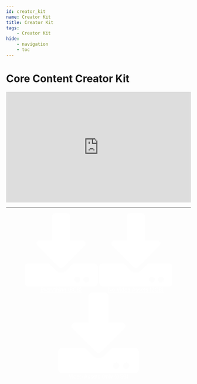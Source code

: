 ```yaml
---
id: creator_kit
name: Creator Kit
title: Creator Kit
tags:
    - Creator Kit
hide:
    - navigation
    - toc
---
```


<style>
.google-slides-container {
    position: relative;
    width: 100%;
    padding-top: 60%;
    overflow: hidden;
}

.google-slides-container iframe {
    position: absolute;
    top: 0;
    left: 0;
    width: 100%;
    height: 100%;
}
</style>

# Core Content Creator Kit

<div class="google-slides-container">
<iframe src="https://docs.google.com/presentation/d/e/2PACX-1vTirg6wN7kiRXevYeBu9SVRcT3cPAK6NxxFMf6Se68gAdlYDWIo5H6gOllrsteX5tpgBp3krfOxDBFX/embed?start=false&loop=false&delayms=3000" frameborder="0" width="960" height="569" allowfullscreen="true" mozallowfullscreen="true" webkitallowfullscreen="true"></iframe>
</div>

<hr/>
<div style="text-align: center; margin-left: auto; margin-right: auto;">
<a class="download-button core" style="color: white; display: inline-block; width: 200px;" href="https://drive.google.com/drive/folders/1abjMOdBO5uP2EvVTUX26lTEdEsJyxnT6" title="Download All" target="_blank" rel="noopener"><svg xmlns="http://www.w3.org/2000/svg" viewBox="0 0 512 512" fill="white"><path d="M216 0h80c13.3 0 24 10.7 24 24v168h87.7c17.8 0 26.7 21.5 14.1 34.1L269.7 378.3c-7.5 7.5-19.8 7.5-27.3 0L90.1 226.1c-12.6-12.6-3.7-34.1 14.1-34.1H192V24c0-13.3 10.7-24 24-24zm296 376v112c0 13.3-10.7 24-24 24H24c-13.3 0-24-10.7-24-24V376c0-13.3 10.7-24 24-24h146.7l49 49c20.1 20.1 52.5 20.1 72.6 0l49-49H488c13.3 0 24 10.7 24 24zm-124 88c0-11-9-20-20-20s-20 9-20 20 9 20 20 20 20-9 20-20zm64 0c0-11-9-20-20-20s-20 9-20 20 9 20 20 20 20-9 20-20z"></path></svg>
Everything (8GB)</a>
<a class="download-button core" style="color: white; display: inline-block; width: 200px;" href="https://drive.google.com/drive/folders/1abjMOdBO5uP2EvVTUX26lTEdEsJyxnT6" title="Download All (No Video Assets - 2GB)" target="_blank" rel="noopener"><svg xmlns="http://www.w3.org/2000/svg" viewBox="0 0 512 512" fill="white"><path d="M216 0h80c13.3 0 24 10.7 24 24v168h87.7c17.8 0 26.7 21.5 14.1 34.1L269.7 378.3c-7.5 7.5-19.8 7.5-27.3 0L90.1 226.1c-12.6-12.6-3.7-34.1 14.1-34.1H192V24c0-13.3 10.7-24 24-24zm296 376v112c0 13.3-10.7 24-24 24H24c-13.3 0-24-10.7-24-24V376c0-13.3 10.7-24 24-24h146.7l49 49c20.1 20.1 52.5 20.1 72.6 0l49-49H488c13.3 0 24 10.7 24 24zm-124 88c0-11-9-20-20-20s-20 9-20 20 9 20 20 20 20-9 20-20zm64 0c0-11-9-20-20-20s-20 9-20 20 9 20 20 20 20-9 20-20z"></path></svg>
No Video Assets (2GB)</a>
<a class="download-button core" style="color: white; display: inline-block; width: 220px;" href="https://drive.google.com/drive/folders/1DRv54w9AazmWFBeKEWYwaoe8CTIIfplC" title="Download All (Video Assets Only - 6GB)" target="_blank" rel="noopener"><svg xmlns="http://www.w3.org/2000/svg" viewBox="0 0 512 512" fill="white"><path d="M216 0h80c13.3 0 24 10.7 24 24v168h87.7c17.8 0 26.7 21.5 14.1 34.1L269.7 378.3c-7.5 7.5-19.8 7.5-27.3 0L90.1 226.1c-12.6-12.6-3.7-34.1 14.1-34.1H192V24c0-13.3 10.7-24 24-24zm296 376v112c0 13.3-10.7 24-24 24H24c-13.3 0-24-10.7-24-24V376c0-13.3 10.7-24 24-24h146.7l49 49c20.1 20.1 52.5 20.1 72.6 0l49-49H488c13.3 0 24 10.7 24 24zm-124 88c0-11-9-20-20-20s-20 9-20 20 9 20 20 20 20-9 20-20zm64 0c0-11-9-20-20-20s-20 9-20 20 9 20 20 20 20-9 20-20z"></path></svg>
Video Assets Only (6GB)</a>
</div>
